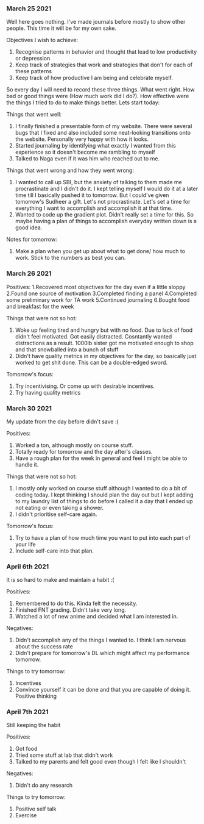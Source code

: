 ### March 25 2021
Well here goes nothing. I've made journals before mostly to show other people. This time it will be for my own sake.

Objectives I wish to achieve:
1. Recognise patterns in behavior and thought that lead to low productivity or depression
2. Keep track of strategies that work and strategies that don't for each of these patterns
3. Keep track of how productive I am being and celebrate myself.

So every day I will need to record these three things. What went right. How bad or good things were (How much work did I do?). How effective were the things I tried to do to make things better. Lets start today:

Things that went well:
1. I finally finished a presentable form of my website. There were several bugs that I fixed and also included some neat-looking transitions onto the website. Personally very happy with how it looks.
2. Started journaling by identifying what exactly I wanted from this experience so it doesn't become me rambling to myself
3. Talked to Naga even if it was him who reached out to me.

Things that went wrong and how they went wrong:
1. I wanted to call up SBI, but the anxiety of talking to them made me procrastinate and I didn't do it. I kept telling myself I would do it at a later time till I basically pushed it to tomorrow. But I could've given tomorrow's Sudheer a gift. Let's not procrastinate. Let's set a time for everything I want to accomplish and accomplish it at that time.
2. Wanted to code up the gradient plot. Didn't really set a time for this. So maybe having a plan of things to accomplish everyday written down is a good idea.

Notes for tomorrow:
1. Make a plan when you get up about what to get done/ how much to work. Stick to the numbers as best you can.

### March 26 2021
Positives:
1.Recovered most objectives for the day even if a little sloppy
2.Found one source of motivation
3.Completed finding a panel
4.Completed some preliminary work for TA work
5.Continued journaling
6.Bought food and breakfast for the week

Things that were not so hot:
1. Woke up feeling tired and hungry but with no food. Due to lack of food didn't feel motivated. Got easily distracted. Cosntantly wanted distractions as a result. 1000lb sister got me motivated enough to shop and that snowballed into a bunch of stuff
2. Didn't have quality metrics in my objectives for the day, so basically just worked to get shit done. This can be a double-edged sword.

Tomorrow's focus:
1. Try incentivising. Or come up with desirable incentives.
2. Try having quality metrics

### March 30 2021
My update from the day before didn't save :(

Positives:
1. Worked a ton, although mostly on course stuff.
2. Totally ready for tomorrow and the day after's classes.
3. Have a rough plan for the week in general and feel I might be able to handle it.

Things that were not so hot:
1. I mostly only worked on course stuff although I wanted to do a bit of coding today. I kept thinking I should plan the day out but I kept adding to my laundry list of things to do before I called it a day that I ended up not eating or even taking a shower.
2. I didn't prioritise self-care again.

Tomorrow's focus:
1. Try to have a plan of how much time you want to put into each part of your life
2. Include self-care into that plan.

### April 6th 2021
It is so hard to make and maintain a habit :(

Positives:
1. Remembered to do this. Kinda felt the necessity.
2. Finished FNT grading. Didn't take very long.
3. Watched a lot of new anime and decided what I am interested in.

Negatives:
1. Didn't accomplish any of the things I wanted to. I think I am nervous about the success rate 
2. Didn't prepare for tomorrow's DL which might affect my performance tomorrow.

Things to try tomorrow:
1. Incentives
2. Convince yourself it can be done and that you are capable of doing it. Positive thinking

### April 7th 2021
Still keeping the habit

Positives:
1. Got food
2. Tried some stuff at lab that didn't work
3. Talked to my parents and felt good even though I felt like I shouldn't

Negatives:
1. Didn't do any research

Things to try tomorrow:
1. Positive self talk
2. Exercise
